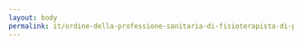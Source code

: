 ```yaml
---
layout: body
permalink: it/ordine-della-professione-sanitaria-di-fisioterapista-di-palermo-e-trapani/
---
```


